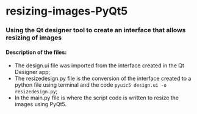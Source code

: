 # resizing-images-PyQt5
### Using the Qt designer tool to create an interface that allows resizing of images
#### Description of the files:

- The design.ui file was imported from the interface created in the Qt Designer app;
- The resizedesign.py file is the conversion of the interface created to a python file using terminal and the code ```pyuic5 design.ui -o resizedesign.py```;
- In the main.py file is where the script code is written to resize the images using PyQt5.
